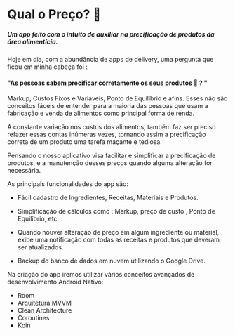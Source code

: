 # Qual o Preço? :money_with_wings:

##### Um app feito com o intuito de auxiliar na precificação de produtos da área alimentícia.

Hoje em dia, com a abundância de apps de delivery, uma pergunta que ficou em minha cabeça foi :  

#### "As pessoas sabem precificar corretamente os seus produtos :thinking: ? "

Markup, Custos Fixos e Variáveis, Ponto de Equilíbrio e afins. Esses não são conceitos fáceis de entender para a maioria das pessoas que usam a fabricação e venda de alimentos como principal forma de renda. 

A constante variação nos custos dos alimentos, também faz ser preciso refazer essas contas  inúmeras vezes, tornando assim a precificação correta de um produto uma tarefa maçante e tediosa.

Pensando o nosso aplicativo visa facilitar e simplificar a precificação de produtos, e a manutenção desses preços quando alguma alteração for necessária. 



As principais funcionalidades do app são:

* Fácil cadastro de Ingredientes, Receitas, Materiais e Produtos.

* Simplificação de cálculos como : Markup, preço de custo , Ponto de Equilíbrio, etc.

* Quando houver alteração de preço em algum ingrediente ou material, exibe uma notificação com todas as receitas e produtos que deveram ser atualizados.

* Backup do banco de dados em nuvem utilizando o Google Drive.

  

Na criação do app iremos utilizar vários conceitos avançados de desenvolvimento Android Nativo:

- Room 
- Arquitetura MVVM 
- Clean Architecture
- Coroutines 
- Koin 

